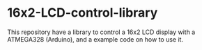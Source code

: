 # 16x2-LCD-control-library
This repository have a library to control a 16x2 LCD display with a ATMEGA328 (Arduino), and a example code on how to use it.
